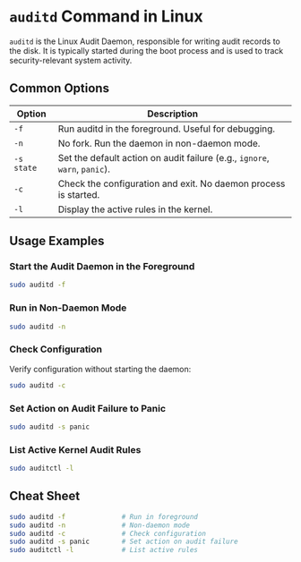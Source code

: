 # `auditd` Command in Linux

`auditd` is the Linux Audit Daemon, responsible for writing audit records to the disk. It is typically started during the boot process and is used to track security-relevant system activity.

## Common Options

| Option            | Description                                         |
|-------------------|-----------------------------------------------------|
| `-f`              | Run auditd in the foreground. Useful for debugging. |
| `-n`              | No fork. Run the daemon in non-daemon mode.         |
| `-s state`        | Set the default action on audit failure (e.g., `ignore`, `warn`, `panic`). |
| `-c`              | Check the configuration and exit. No daemon process is started. |
| `-l`              | Display the active rules in the kernel.             |

## Usage Examples

### Start the Audit Daemon in the Foreground

```bash
sudo auditd -f
```

### Run in Non-Daemon Mode

```bash
sudo auditd -n
```

### Check Configuration

Verify configuration without starting the daemon:

```bash
sudo auditd -c
```

### Set Action on Audit Failure to Panic

```bash
sudo auditd -s panic
```

### List Active Kernel Audit Rules

```bash
sudo auditctl -l
```

## Cheat Sheet

```bash
sudo auditd -f              # Run in foreground
sudo auditd -n              # Non-daemon mode
sudo auditd -c              # Check configuration
sudo auditd -s panic        # Set action on audit failure
sudo auditctl -l            # List active rules
```
